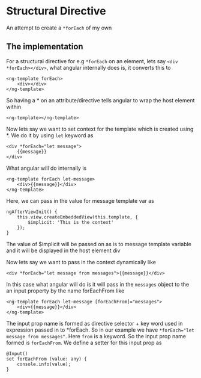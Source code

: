 # Structural Directive

An attempt to create a `*forEach` of my own


## The implementation

For a structural directive for e.g `*forEach` on an element, lets say `<div *forEach></div>`, what angular internally does is, it converts this to

```
<ng-template forEach>
    <div></div>
</ng-template>
```
 
So having a * on an attribute/directive tells angular to wrap the host element within
```
<ng-template></ng-template>
```
  
 Now lets say we want to set context for the template which is created using *. We do it by using `let` keyword as
```
<div *forEach="let message">
    {{message}}
</div>
```
  
What angular will do internally is
```
<ng-template forEach let-message>
    <div>{{message}}</div>
</ng-template>
```
  
Here, we can pass in the value for message template var as
 
```
ngAfterViewInit() {
    this.view.createEmbeddedView(this.template, {
        $implicit: 'This is the context'
    });
}
```

The value of $implicit will be passed on as is to message template variable and it will be displayed in the host element div

Now lets say we want to pass in the context dynamically like 
```
<div *forEach="let message from messages">{{message}}</div>
```
In this case what angular will do is it will pass in the `messages` object to the an input property by the name forEachFrom like

```
<ng-template forEach let-message [forEachFrom]="messages">
    <div>{{message}}</div>
</ng-template>
```

The input prop name is formed as directive selector + key word used in expression passed in to *forEach.
So in our example we have `*forEach="let message from messages"`. Here `from` is a keyword.
So the input prop name formed is `forEachFrom`. We define a setter for this input prop as

``` 
@Input()
set forEachFrom (value: any) {
    console.info(value);
}
```